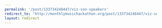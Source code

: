 ```yaml
---
permalink: '/post/133734248447/viz-son-speakers'
redirect_to: 'http://monthlymusichackathon.org/post/133734248447/viz-son-speakers'
layout: redirect
---
```

